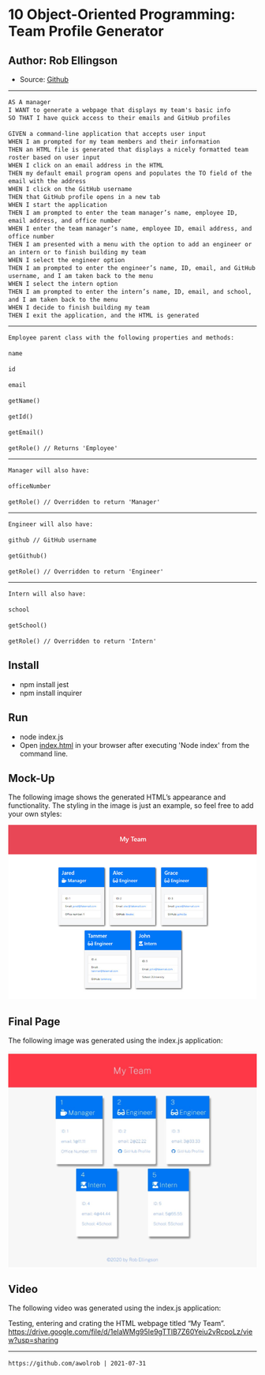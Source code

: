 # 10 Object-Oriented Programming: Team Profile Generator

## Author: Rob Ellingson
- Source: [Github](https://github.com/awolrob/Rob-Ellingson-Portfolio)

---
    AS A manager
    I WANT to generate a webpage that displays my team's basic info
    SO THAT I have quick access to their emails and GitHub profiles

    GIVEN a command-line application that accepts user input
    WHEN I am prompted for my team members and their information
    THEN an HTML file is generated that displays a nicely formatted team roster based on user input
    WHEN I click on an email address in the HTML
    THEN my default email program opens and populates the TO field of the email with the address
    WHEN I click on the GitHub username
    THEN that GitHub profile opens in a new tab
    WHEN I start the application
    THEN I am prompted to enter the team manager’s name, employee ID, email address, and office number
    WHEN I enter the team manager’s name, employee ID, email address, and office number
    THEN I am presented with a menu with the option to add an engineer or an intern or to finish building my team
    WHEN I select the engineer option
    THEN I am prompted to enter the engineer’s name, ID, email, and GitHub username, and I am taken back to the menu
    WHEN I select the intern option
    THEN I am prompted to enter the intern’s name, ID, email, and school, and I am taken back to the menu
    WHEN I decide to finish building my team
    THEN I exit the application, and the HTML is generated
---
    Employee parent class with the following properties and methods:

    name

    id

    email

    getName()

    getId()

    getEmail()

    getRole() // Returns 'Employee'
---    
    Manager will also have:

    officeNumber

    getRole() // Overridden to return 'Manager'
---
    Engineer will also have:

    github // GitHub username

    getGithub()

    getRole() // Overridden to return 'Engineer'
---
    Intern will also have:

    school

    getSchool()

    getRole() // Overridden to return 'Intern'

## Install
* npm install jest
* npm install inquirer

## Run
* node index.js
* Open [index.html](./dist/index.html) in your browser after executing 'Node index' from the command line.

## Mock-Up

The following image shows the generated HTML’s appearance and functionality. The styling in the image is just an example, so feel free to add your own styles:

![HTML webpage titled “My Team” features five boxes listing employee names, titles, and other key info.](./assets/10-object-oriented-programming-homework-demo.png)

## Final Page

The following image was generated using the index.js application:

![Created HTML webpage titled “My Team” features five boxes listing employee names, titles, and other key info.](./assets/Web-capture_31-7-2021_18543_.jpeg)

## Video

The following video was generated using the index.js application:

Testing, entering and crating the HTML webpage titled “My Team”.
https://drive.google.com/file/d/1eIaWMg95Ie9gTTIB7Z60Yeiu2vRcpoLz/view?usp=sharing


- - -
` https://github.com/awolrob | 2021-07-31 ` 